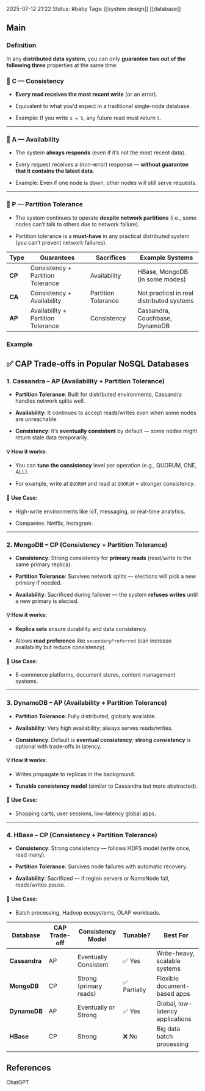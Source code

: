 2025-07-12 21:22
Status: #baby
Tags:  [[system design]] [[database]]
## Main

### Definition

In any **distributed data system**, you can only **guarantee** **two out of the following three** properties at the same time:

### 🔹 C — **Consistency**

- **Every read receives the most recent write** (or an error).
    
- Equivalent to what you'd expect in a traditional single-node database.
    
- Example: If you write `x = 5`, any future read must return `5`.
    

---

### 🔹 A — **Availability**

- The system **always responds** (even if it’s not the most recent data).
    
- Every request receives a (non-error) response — **without guarantee that it contains the latest data**.
    
- Example: Even if one node is down, other nodes will still serve requests.
    

---

### 🔹 P — **Partition Tolerance**

- The system continues to operate **despite network partitions** (i.e., some nodes can’t talk to others due to network failure).
    
- Partition tolerance is a **must-have** in any practical distributed system (you can’t prevent network failures).

| Type   | Guarantees                         | Sacrifices          | Example Systems                           |
| ------ | ---------------------------------- | ------------------- | ----------------------------------------- |
| **CP** | Consistency + Partition Tolerance  | Availability        | HBase, MongoDB (in some modes)            |
| **CA** | Consistency + Availability         | Partition Tolerance | Not practical in real distributed systems |
| **AP** | Availability + Partition Tolerance | Consistency         | Cassandra, Couchbase, DynamoDB            |

### Example
## ✅ CAP Trade-offs in Popular NoSQL Databases

### 1. **Cassandra – AP (Availability + Partition Tolerance)**

- **Partition Tolerance**: Built for distributed environments, Cassandra handles network splits well.
    
- **Availability**: It continues to accept reads/writes even when some nodes are unreachable.
    
- **Consistency**: It’s **eventually consistent** by default — some nodes might return stale data temporarily.
    

#### 💡 How it works:

- You can **tune the consistency** level per operation (e.g., QUORUM, ONE, ALL).
    
- For example, write at `QUORUM` and read at `QUORUM` = stronger consistency.
    

#### 🧪 Use Case:

- High-write environments like IoT, messaging, or real-time analytics.
    
- Companies: Netflix, Instagram.
    

---

### 2. **MongoDB – CP (Consistency + Partition Tolerance)**

- **Consistency**: Strong consistency for **primary reads** (read/write to the same primary replica).
    
- **Partition Tolerance**: Survives network splits — elections will pick a new primary if needed.
    
- **Availability**: Sacrificed during failover — the system **refuses writes** until a new primary is elected.
    

#### 💡 How it works:

- **Replica sets** ensure durability and data consistency.
    
- Allows **read preference** like `secondaryPreferred` (can increase availability but reduce consistency).
    

#### 🧪 Use Case:

- E-commerce platforms, document stores, content management systems.
    

---

### 3. **DynamoDB – AP (Availability + Partition Tolerance)**

- **Partition Tolerance**: Fully distributed, globally available.
    
- **Availability**: Very high availability; always serves reads/writes.
    
- **Consistency**: Default is **eventual consistency**; **strong consistency** is optional with trade-offs in latency.
    

#### 💡 How it works:

- Writes propagate to replicas in the background.
    
- **Tunable consistency model** (similar to Cassandra but more abstracted).
    

#### 🧪 Use Case:

- Shopping carts, user sessions, low-latency global apps.
    

---

### 4. **HBase – CP (Consistency + Partition Tolerance)**

- **Consistency**: Strong consistency — follows HDFS model (write once, read many).
    
- **Partition Tolerance**: Survives node failures with automatic recovery.
    
- **Availability**: Sacrificed — if region servers or NameNode fail, reads/writes pause.
    

#### 🧪 Use Case:

- Batch processing, Hadoop ecosystems, OLAP workloads.


| Database      | CAP Trade-off | Consistency Model      | Tunable?    | Best For                         |
| ------------- | ------------- | ---------------------- | ----------- | -------------------------------- |
| **Cassandra** | AP            | Eventually Consistent  | ✅ Yes       | Write-heavy, scalable systems    |
| **MongoDB**   | CP            | Strong (primary reads) | ✅ Partially | Flexible document-based apps     |
| **DynamoDB**  | AP            | Eventually or Strong   | ✅ Yes       | Global, low-latency applications |
| **HBase**     | CP            | Strong                 | ❌ No        | Big data batch processing        |
|               |               |                        |             |                                  |
## References
ChatGPT
